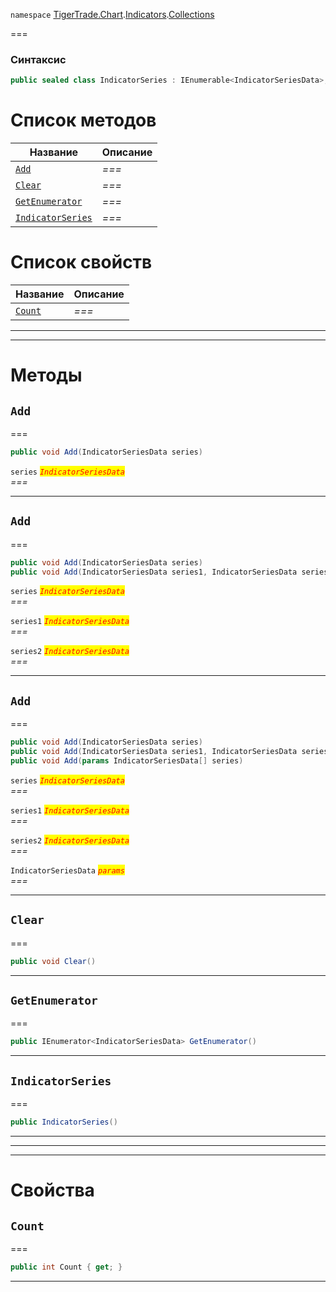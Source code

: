 
`namespace` [TigerTrade.Chart](../../../TigerTrade.Chart.md).[Indicators](../../../TigerTrade.Chart/Indicators.md).[Collections](../../../TigerTrade.Chart/Indicators/Collections.md)


===

### Синтаксис
```csharp
public sealed class IndicatorSeries : IEnumerable<IndicatorSeriesData>, IEnumerable
```


# Список методов
| Название | Описание |
| --- | --- |
| [`Add`](#method-add) | *===* |
| [`Clear`](#method-clear) | *===* |
| [`GetEnumerator`](#method-getenumerator) | *===* |
| [`IndicatorSeries`](#method-indicatorseries) | *===* |

# Список свойств
| Название | Описание |
| --- | --- |
| [`Count`](#property-count) | *===* |





***  
***  
# Методы

## `Add`<a href="method-add" id="method-add"></a>
===
```csharp
public void Add(IndicatorSeriesData series)
```

`series` <mark style="color:red;">*`IndicatorSeriesData`*</mark>  
 *===*  


***  

## `Add`<a href="method-add" id="method-add"></a>
===
```csharp
public void Add(IndicatorSeriesData series)
public void Add(IndicatorSeriesData series1, IndicatorSeriesData series2)
```

`series` <mark style="color:red;">*`IndicatorSeriesData`*</mark>  
 *===*  

`series1` <mark style="color:red;">*`IndicatorSeriesData`*</mark>  
 *===*  

`series2` <mark style="color:red;">*`IndicatorSeriesData`*</mark>  
 *===*  


***  

## `Add`<a href="method-add" id="method-add"></a>
===
```csharp
public void Add(IndicatorSeriesData series)
public void Add(IndicatorSeriesData series1, IndicatorSeriesData series2)
public void Add(params IndicatorSeriesData[] series)
```

`series` <mark style="color:red;">*`IndicatorSeriesData`*</mark>  
 *===*  

`series1` <mark style="color:red;">*`IndicatorSeriesData`*</mark>  
 *===*  

`series2` <mark style="color:red;">*`IndicatorSeriesData`*</mark>  
 *===*  

`IndicatorSeriesData` <mark style="color:red;">*`params`*</mark>  
 *===*  


***  

## `Clear`<a href="method-clear" id="method-clear"></a>
===
```csharp
public void Clear()
```

***  

## `GetEnumerator`<a href="method-getenumerator" id="method-getenumerator"></a>
===
```csharp
public IEnumerator<IndicatorSeriesData> GetEnumerator()
```

***  

## `IndicatorSeries`<a href="method-indicatorseries" id="method-indicatorseries"></a>
===
```csharp
public IndicatorSeries()
```

***  
***  
 ***  
# Свойства

## `Count`<a href="property-count" id="property-count"></a>
===
```csharp
public int Count { get; }
```  
***

